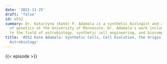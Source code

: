 ```yaml
---
date: '2021-11-25'
draft: 'false'
id: e552
summary: Dr. Katarzyna (Kate) P. Adamala is a synthetic biologist and a professor
  of genetics at the University of Minnesota. Dr. Adamala's work includes contributions
  to the field of astrobiology, synthetic cell engineering, and biocomputing.
title: '#552 Kate Adamala: Synthetic Cells, Cell Evolution, the Origin of Life, and
  Astrobiology'
---
```

{{< episode >}}
